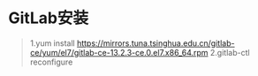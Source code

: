 # GitLab安装

> 1.yum install https://mirrors.tuna.tsinghua.edu.cn/gitlab-ce/yum/el7/gitlab-ce-13.2.3-ce.0.el7.x86_64.rpm 
> 2.gitlab-ctl reconfigure
